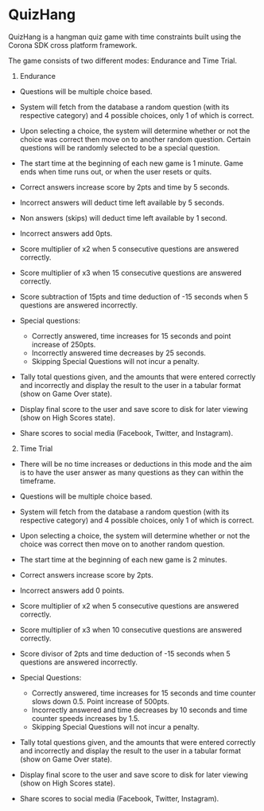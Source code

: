 # QuizHang

QuizHang is a hangman quiz game with time constraints built using the Corona SDK cross platform framework.

The game consists of two different modes: Endurance and Time Trial.

1. Endurance
  -	Questions will be multiple choice based.
  -	System will fetch from the database a random question (with its respective category) and 4 possible choices, only 1 of which is correct.
  -	Upon selecting a choice, the system will determine whether or not the choice was correct then move on to another random question. Certain questions will be randomly selected to be a special question.
  -	The start time at the beginning of each new game is 1 minute. Game ends when time runs out, or when the user resets or quits.
  -	Correct answers increase score by 2pts and time by 5 seconds.
  -	Incorrect answers will deduct time left available by 5 seconds.
  -	Non answers (skips) will deduct time left available by 1 second.
  -	Incorrect answers add 0pts.
  -	Score multiplier of x2 when 5 consecutive questions are answered correctly.
  -	Score multiplier of x3 when 15 consecutive questions are answered correctly.
  -	Score subtraction of 15pts and time deduction of -15 seconds when 5 questions are answered incorrectly.

  -	Special questions:
    -	Correctly answered, time increases for 15 seconds and point increase of 250pts.
    -	Incorrectly answered time decreases by 25 seconds.
    -	Skipping Special Questions will not incur a penalty.

-	Tally total questions given, and the amounts that were entered correctly and incorrectly and display the result to the user in a tabular format (show on Game Over state).
-	Display final score to the user and save score to disk for later viewing (show on High Scores state). 
-	Share scores to social media (Facebook, Twitter, and Instagram).



2. Time Trial
  -	There will be no time increases or deductions in this mode and the aim is to have the user answer as many questions as they can within the timeframe.
  -	Questions will be multiple choice based.
  -	System will fetch from the database a random question (with its respective category) and 4 possible choices, only 1 of which is correct.
  -	Upon selecting a choice, the system will determine whether or not the choice was correct then move on to another random question.
  -	The start time at the beginning of each new game is 2 minutes. 

  -	Correct answers increase score by 2pts.
  -	Incorrect answers add 0 points.
  -	Score multiplier of x2 when 5 consecutive questions are answered correctly.
  -	Score multiplier of x3 when 10 consecutive questions are answered correctly.
  -	Score divisor of 2pts and time deduction of -15 seconds when 5 questions are answered incorrectly.

  -	Special Questions:
    -	Correctly answered, time increases for 15 seconds and time counter slows down 0.5. Point increase of 500pts.
    -	Incorrectly answered and time decreases by 10 seconds and time counter speeds increases by 1.5.
    -	Skipping Special Questions will not incur a penalty.


-	Tally total questions given, and the amounts that were entered correctly and incorrectly and display the result to the user in a tabular format (show on Game Over state).
-	Display final score to the user and save score to disk for later viewing (show on High Scores state). 
-	Share scores to social media (Facebook, Twitter, Instagram).

